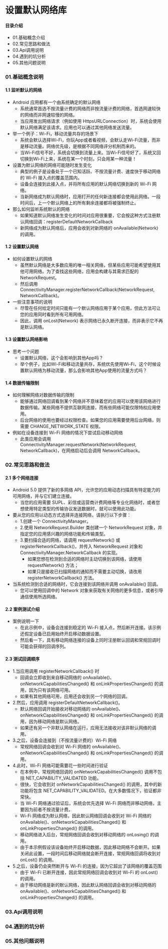# 设置默认网络库
#### 目录介绍
- 01.基础概念介绍
- 02.常见思路和做法
- 03.Api调用说明
- 04.遇到的坑分析
- 05.其他问题说明



### 01.基础概念说明
#### 1.1 监听默认的网络
- Android 应用都有一个由系统确定的默认网络
    - 系统通常首选不按流量计费的网络而非按流量计费的网络，首选网速较快的网络而非网速较慢的网络。
    - 当应用发出网络请求（例如使用 HttpsURLConnection）时，系统会使用默认网络满足该请求。应用也可以通过其他网络发送流量。
- 举一个例子：Wi-Fi，移动流量共存的场景下
    - 系统会默认选择Wi-Fi，你玩App或者看视频，会默认走Wi-Fi流量，而非是移动流量。网络优先级，是根据不同网络评分机制而来的。
    - 当Wi-Fi信号不好，系统会切换到流量上来。当Wi-Fi信号好了，系统又回切换到Wi-Fi上来，系统在某一个时刻，只会用某一种流量！
- 设置为默认网络的网络可能随时发生变化
    - 典型的例子是设备处于一个已知活跃、不按流量计费、速度快于移动网络的 Wi-Fi 接入点的覆盖范围内。
    - 设备会连接到此接入点，并将所有应用的默认网络切换到新的 Wi-Fi 网络。
    - 当新网络成为默认网络时，应用打开的任何新连接都会使用此网络。一段时间后，上一个默认网络上的所有剩余连接都将被强制终止。
- 那么如何监听系统默认的网络
    - 如果知道默认网络发生变化的时间对应用很重要，它会按这种方式注册默认网络回调：registerDefaultNetworkCallback
    - 新网络成为默认网络后，应用会收到对新网络的 onAvailable(Network) 的调用。


#### 1.2 设置默认网络
- 如何设置默认的网络
    - 虽然默认网络是大多数应用的唯一相关网络，但某些应用可能希望使用其他可用网络。为了查找这些网络，应用会构建与其需求匹配的 NetworkRequest。
    - 然后调用 ConnectivityManager.registerNetworkCallback(NetworkRequest, NetworkCallback)。
- 一些注意事项的说明
    - 尽管在任何给定时间只能有一个默认网络应用于某个应用，但此方法可让您的应用同时看到所有可用网络。
    - 因此，调用 onLost(Network) 表示网络已永久断开连接，而非表示它不再是默认网络。


#### 1.3 设置默认网络影响
- 思考一个问题
    - 设置默认网络，这个会影响到其他App吗？
    - 举个例子，比如Wi-Fi和移动流量共存，系统优先使用Wi-Fi，这个时候设置默认网络为移动流量，那么会影响其他App使用的流量方式吗？


#### 1.4 数据传输限制
- 如何理解网络对数据传输的限制
    - 能够通过网络回调看到某个网络并不意味着您的应用可以使用该网络进行数据传输。某些网络不提供互联网连接，而有些网络可能仅限特权应用使用。
    - 后台网络的使用也要经过权限检查。如果您的应用需要使用后台网络，则需要 CHANGE_NETWORK_STATE 权限。
- 例如在设备连接到 Wi-Fi 网络的情况下尝试启动移动网络
    - 此类应用会调用 ConnectivityManager.requestNetwork(NetworkRequest, NetworkCallback)，在网络启动后会调用 NetworkCallback。



### 02.常见思路和做法
#### 2.1 多个网络连接
- Android 5.0 提供了新的多网络 API，允许您的应用动态扫描具有特定能力的可用网络，并与它们建立连接。
    - 当您的应用需要 SUPL、彩信或运营商计费网络等专业化网络时，或者您想使用特定类型的传输协议发送数据时，就可以使用此功能。
- 要从您的应用以动态方式选择并连接网络，请执行以下步骤：
    - 1.创建一个 ConnectivityManager。
    - 2.使用 NetworkRequest.Builder 类创建一个 NetworkRequest 对象，并指定您的应用感兴趣的网络功能和传输类型。
    - 3.要扫描合适的网络，请调用 requestNetwork() 或 registerNetworkCallback()，并传入 NetworkRequest 对象和 ConnectivityManager.NetworkCallback 的实现。
        - 如果您想在检测到合适的网络时主动切换到该网络，请使用 requestNetwork() 方法；
        - 如果只是接收已扫描网络的通知而不需要主动切换，请改用 registerNetworkCallback() 方法。
- 当系统检测到合适的网络时，它会连接到该网络并调用 onAvailable() 回调。
    - 您可以使用回调中的 Network 对象来获取有关网络的更多信息，或者引导通信使用所选网络。



#### 2.2 案例测试介绍
- 案例说明一下
    - 在此示例中，设备会连接到稳定的 Wi-Fi 接入点，然后断开连接。该示例还假定设备已启用始终开启移动数据设置。
    - 然后看一下，具有移动网络连接的设备上同时注册默认回调和常规回调时可能会获得的回调序列。


#### 2.3 测试回调顺序
- 1.当应用调用 registerNetworkCallback() 时
    - 回调会立即收到来自移动网络的 onAvailable()、onNetworkCapabilitiesChanged() 和 onLinkPropertiesChanged() 的调用，因为只有该网络可用。
    - 如果有其他网络可用，应用还会收到另一个网络的回调。
- 2.然后，应用调用 registerDefaultNetworkCallback()。
    - 默认网络回调开始接收对移动网络的 onAvailable()、onNetworkCapabilitiesChanged() 和 onLinkPropertiesChanged() 的调用，因为移动网络是默认网络。
    - 如果还有另一个非默认网络在运行，应用无法接收对该非默认网络的调用。
- 3.之后，设备会连接到（不按流量计费的）Wi-Fi 网络
    - 常规网络回调会收到对 Wi-Fi 网络的 onAvailable()、onNetworkCapabilitiesChanged() 和 onLinkPropertiesChanged() 的调用。
- 4.此时，Wi-Fi 网络可能需要花一些时间进行验证
    - 在本例中，常规网络回调的 onNetworkCapabilitiesChanged() 调用不包括 NET_CAPABILITY_VALIDATED 功能。
    - 很快，它会收到对 onNetworkCapabilitiesChanged() 的调用，其中的新功能将包含 NET_CAPABILITY_VALIDATED。在大多数情况下，验证都非常快。
    - 当 Wi-Fi 网络通过验证后，系统会优先选择 Wi-Fi 网络而非移动网络，主要因为前者不按流量计费。
    - Wi-Fi 网络成为默认网络，因此默认网络回调会收到对 Wi-Fi 网络的 onAvailable()、onNetworkCapabilitiesChanged() 和 onLinkPropertiesChanged() 的调用。
    - 移动网络进入后台，常规网络回调会收到对移动网络的 onLosing() 的调用。
    - 由于本示例假设该设备始终开启移动数据，因此移动网络不会断开。如果关闭此设置，一段时间后移动网络就会断开连接，常规网络回调将收到对 onLost() 的调用。
- 5.之后，设备仍会突然断开与 Wi-Fi 的连接，因为它超出了该网络的覆盖范围
    - 由于 Wi-Fi 已断开连接，因此常规网络回调会收到对 Wi-Fi 的 onLost() 的调用。
    - 由于移动网络是新的默认网络，因此默认网络回调会收到对移动网络的 onAvailable()、onNetworkCapabilitiesChanged() 和 onLinkPropertiesChanged() 的调用。




### 03.Api调用说明



### 04.遇到的坑分析


### 05.其他问题说明




